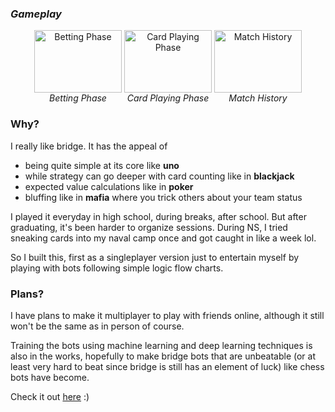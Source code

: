  ### *Gameplay* 
<div style="display: flex; gap: 4px; justify-content: center; align-items: flex-start;">

  <div style="text-align: center;">
    <img src="https://github.com/user-attachments/assets/a37d37c5-93dd-4d9b-9299-9d1cff9171c6" alt="Betting Phase" style="width: 140px; height: 100px; object-fit: cover;" />
    <div><em>Betting Phase</em></div>
  </div>

  <div style="text-align: center;">
    <img src="https://github.com/user-attachments/assets/3e467ef7-5c20-41ee-bac8-036b130842d2" alt="Card Playing Phase" style="width: 140px; height: 100px; object-fit: cover;" />
    <div><em>Card Playing Phase</em></div>
  </div>

  <div style="text-align: center;">
    <img src="https://github.com/user-attachments/assets/c1f9c09e-2864-4fb2-88d9-94d41321d18d" alt="Match History" style="width: 140px; height: 100px; object-fit: cover;" />
    <div><em>Match History</em></div>
  </div>

</div>


### Why? 
I really like bridge. It has the appeal of 
- being quite simple at its core like **uno**
- while strategy can go deeper with card counting like in **blackjack**
- expected value calculations like in **poker**
- bluffing like in **mafia** where you trick others about your team status

I played it everyday in high school, during breaks, after school. But after graduating, it's been harder to organize sessions. During NS, I tried sneaking cards into my naval camp once and got caught in like a week lol.

So I built this, first as a singleplayer version just to entertain myself by playing with bots following simple logic flow charts. 

### Plans?
I have plans to make it multiplayer to play with friends online, although it still won't be the same as in person of course. 

Training the bots using machine learning and deep learning techniques is also in the works, hopefully to make bridge bots that are unbeatable (or at least very hard to beat since bridge is still has an element of luck) like chess bots have become.

Check it out [here]([url](https://bridge-psi-ten.vercel.app/)) :)
